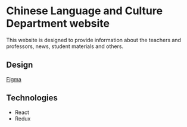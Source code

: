 # Chinese Language and Culture Department website

This website is designed to provide information about the teachers and professors, news, student materials and others. 

## Design
[Figma](https://www.figma.com/file/3faoxDXs58ZTAbE0WC966Z/%D0%A1%D0%B0%D0%B9%D1%82-%D0%BA%D0%B0%D1%84%D0%B5%D0%B4%D1%80%D1%8B?node-id=0%3A1)

## Technologies
- React
- Redux
